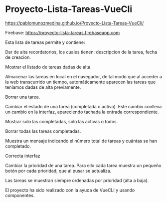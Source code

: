 # Proyecto-Lista-Tareas-VueCli

https://pablomunozmedina.github.io/Proyecto-Lista-Tareas-VueCli/

Firebase: https://proyecto-lista-tareas.firebaseapp.com

Esta lista de tareas permite y contiene:

Dar de alta recordatorios, los cuales tienen: descripcion de la tarea, fecha de creacion.

Mostrar el listado de tareas dadas de alta.

Almacenar las tareas en local en el navegador, de tal modo que al acceder a la web transcurrido un tiempo, automáticamente aparecen las tareas que teníamos dadas de alta previamente.

Borrar una tarea.

Cambiar el estado de una tarea (completada o activa). Este cambio conlleva un cambio en la interfaz, apareciendo tachada la entrada correspondiente.

Mostrar solo las completadas, sólo las activas o todos.

Borrar todas las tareas completadas.

Muestra un mensaje indicando el número total de tareas y cuántas se han completado.

Correcta interfaz

Cambiar la prioridad de una tarea. Para ello cada tarea muestra un pequeño botón por cada prioridad, que al pusar se actualiza.

Las tareas se muestran siempre ordenadas por prioridad (alta a baja).

El proyecto ha sido realizado con la ayuda de VueCLI y usando componentes.
